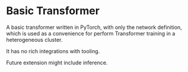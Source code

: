# Basic Transformer

A basic transformer written in PyTorch, with only the network definition, which
is used as a convenience for perform Transformer training in a heterogeneous
cluster.

It has no rich integrations with tooling.

Future extension might include inference.
